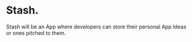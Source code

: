 Stash.
======
Stash will be an App where developers can store their personal App Ideas or ones pitched to them.
